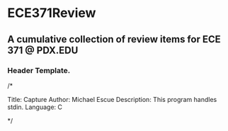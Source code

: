 # ECE371Review
## A cumulative collection of review items for ECE 371 @ PDX.EDU

### Header Template.

/*

Title: Capture
Author: Michael Escue
Description: This program handles stdin.
Language: C

*/
